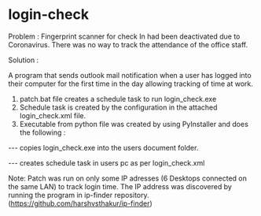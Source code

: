 # login-check

Problem : Fingerprint scanner for check In had been deactivated due to Coronavirus. There was no way to track the attendance of the office staff. 

Solution :

A program that sends outlook mail notification when a user has logged into their computer for the first time in the day allowing tracking of time at work. 


1. patch.bat file creates a schedule task to run login_check.exe
2. Schedule task is created by the configuration in the attached login_check.xml file.
3. Executable from python file was created by using PyInstaller and does the following :

  --- copies login_check.exe into the users document folder.

  --- creates schedule task in users pc as per login_check.xml
  
  
  Note: Patch was run on only some IP adresses (6 Desktops connected on the same LAN) to track login time.
  The IP address was discovered by running the program in ip-finder repository. (https://github.com/harshvsthakur/ip-finder)
